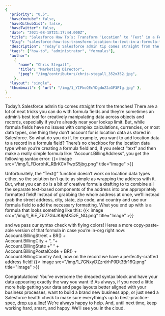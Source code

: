 ```yaml
---
{
  "priority": "0.5",
  "haveYoutube": false,
  "haveGithubGist": false,
  "haveTwitter": false,
  "date": "2021-08-18T21:17:44.000Z",
  "title": "Salesforce How To’s: Transform ‘Location’ to ‘Text’ in a Formula Field",
  "Slug": "salesforce-how-tos-transform-location-to-text-in-a-formula-field",
  "description": "Today’s Salesforce admin tip comes straight from the trenches! There are a lot of neat tricks you can do with formula fields and they’re sometimes an admin’s best tool for creatively manipulating data across objects and records, especially if you’re already near your lookup limit. But, while formula fields have no issues with complex calculations, currencies, or most data types, one thing they don’t account for is location data as stored in Salesforce..",
  "tags": ["how-to", "administrator", "formulas"],
  "author":
    {
      "name": "Chris Stegall",
      "title": "Marketing Director",
      "jpeg": "/img/contributors/chris-stegall_352x352.jpg",
    },
  "layout": "single",
  "thumbnail": { "url": "/img/1_YIFkcQEcYDgduZ2aGF3PIg.jpg" },
}
---
```


Today’s Salesforce admin tip comes straight from the trenches! There are a lot of neat tricks you can do with formula fields and they’re sometimes an admin’s best tool for creatively manipulating data across objects and records, especially if you’re already near your lookup limit. But, while formula fields have no issues with complex calculations, currencies, or most data types, one thing they don’t account for is location data as stored in Salesforce.
So what do you do if, for example, you want to add location data to a record in a formula field? There’s no checkbox for the location data type when you’re creating a formula field and, if you select “text” and then make a really simple formula like: “Account.BillingAddress”, you get the following syntax error:
{{< image src="/img/1_FDorbhK_RBrK0VFwpS5jbg.png" title="Image" >}}

Unfortunately, the “Text()” function doesn’t work on location data types either, so the solution isn’t quite as simple as wrapping the address with it.
But, what you can do is a bit of creative formula drafting to to combine all the separate text-based components of the address into one appropriately formatted field! Instead of grabbing the whole address at once, we’ll instead grab the street address, city, state, zip code, and country and use our formula field to add the necessary formatting.
What you end up with is a formula that looks something like this:
{{< image src="/img/1_BiE_Zb27GdJK9jMX5zE_NQ.png" title="Image" >}}

and we pass our syntax check with flying colors!
Heres a more copy-paste-able version of that formula in case you’re in-org right now:
Account.BillingStreet + BR() + <br> Account.BillingCity + “, “+ <br> Account.BillingState +” “ + <br> Account.BillingPostalCode + BR() + <br> Account.BillingCountry
And, now on the record we have a perfectly-crafted address field!
{{< image src="/img/1_7GNxyDZzrdrhP0Dt3Br16Q.png" title="Image" >}}

Congratulations! You’ve overcome the dreaded syntax block and have your data appearing exactly the way you want it!
As always, if you need a little more help getting your data and page layouts better aligned with your business processes, want to build a brand new business app, or just need a Salesforce health check to make sure everything’s up to best-practice-spec, [drop us a line](https://appexchange.salesforce.com/appxConsultingListingDetail?listingId=a0N30000001gF9jEAE)! We’re always happy to help.
And, until next time, keep working hard, smart, and happy. We’ll see you in the cloud.
